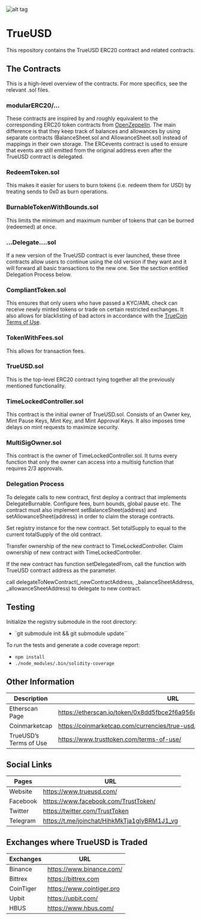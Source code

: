 ![alt tag](https://raw.github.com/trusttoken/trueUSD/readMe/Logo.png)

# TrueUSD

This repository contains the TrueUSD ERC20 contract and related contracts.

## The Contracts

This is a high-level overview of the contracts. For more specifics, see the relevant .sol files.

### modularERC20/...

These contracts are inspired by and roughly equivalent to the corresponding ERC20
token contracts from [OpenZeppelin](https://openzeppelin.org/). The main difference is
that they keep track of balances and allowances by using separate contracts (BalanceSheet.sol
and AllowanceSheet.sol) instead of mappings in their own storage.
The ERCevents contract is used to ensure that events are still emitted from the original address even
after the TrueUSD contract is delegated.

### RedeemToken.sol

This makes it easier for users to burn tokens (i.e. redeem them for USD) by treating sends to 0x0 as
burn operations.

### BurnableTokenWithBounds.sol

This limits the minimum and maximum number of tokens that can be burned (redeemed) at once.

### ...Delegate....sol

If a new version of the TrueUSD contract is ever launched, these three contracts allow users
to continue using the old version if they want and it will forward all basic transactions to the new one.
See the section entitled Delegation Process below.

### CompliantToken.sol

This ensures that only users who have passed a KYC/AML check can receive newly minted tokens or
trade on certain restricted exchanges. It also allows for blacklisting of bad actors in accordance
with the [TrueCoin Terms of Use](https://www.trusttoken.com/terms-of-use/).

### TokenWithFees.sol

This allows for transaction fees.

### TrueUSD.sol

This is the top-level ERC20 contract tying together all the previously mentioned functionality.

### TimeLockedController.sol

This contract is the initial owner of TrueUSD.sol. Consists of an Owner key, Mint Pause Keys,
Mint Key, and Mint Approval Keys. It also imposes time delays on mint requests to maximize security.

### MultiSigOwner.sol

This contract is the owner of TimeLockedController.sol. It turns every function that only the owner can access into a multisig function that requires 2/3 approvals.

### Delegation Process

To delegate calls to new contract, first deploy a contract that implements DelegateBurnable. Configure fees, burn bounds, global pause etc.
The contract must also implement setBalanceSheet(address) and setAllowanceSheet(address) in order to claim the storage contracts.

Set registry instance for the new contract. Set totalSupply to equal to the current totalSupply of the old contract.

Transfer ownership of the new contract to TimeLockedController. Claim ownership of new contract with TimeLockedController.

If the new contract has function setDelegatedFrom, call the function with TrueUSD contract address as the parameter.

call delegateToNewContract(\_newContractAddress, \_balanceSheetAddress, \_allowanceSheetAddress) to delegate to new contract.

## Testing

Initialize the registry submodule in the root directory:

- `git submodule init && git submodule update``

To run the tests and generate a code coverage report:

- `npm install`
- `./node_modules/.bin/solidity-coverage`

## Other Information

| Description  | URL |
| ------------- | ------------- |
| Etherscan Page | https://etherscan.io/token/0x8dd5fbce2f6a956c3022ba3663759011dd51e73e  |
| Coinmarketcap  | https://coinmarketcap.com/currencies/true-usd/  |
| TrueUSD’s Terms of Use  | https://www.trusttoken.com/terms-of-use/  |

## Social Links

| Pages    | URL                                          |
| -------- | -------------------------------------------- |
| Website  | https://www.trueusd.com/                     |
| Facebook | https://www.facebook.com/TrustToken/         |
| Twitter  | https://twitter.com/TrustToken               |
| Telegram | https://t.me/joinchat/HihkMkTja1gIyBRM1J1_vg |

## Exchanges where TrueUSD is Traded

| Exchanges | URL                       |
| --------- | ------------------------- |
| Binance   | https://www.binance.com/  |
| Bittrex   | https://bittrex.com       |
| CoinTiger | https://www.cointiger.pro |
| Upbit     | https://upbit.com/        |
| HBUS      | https://www.hbus.com/     |
